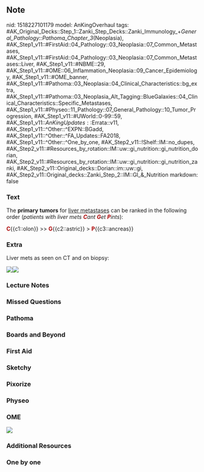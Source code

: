 ## Note
nid: 1518227101179
model: AnKingOverhaul
tags: #AK_Original_Decks::Step_1::Zanki_Step_Decks::Zanki_Immunology_+_General_Pathology::Pathoma_Chapter_3_(Neoplasia), #AK_Step1_v11::#FirstAid::04_Pathology::03_Neoplasia::07_Common_Metastases, #AK_Step1_v11::#FirstAid::04_Pathology::03_Neoplasia::07_Common_Metastases::Liver, #AK_Step1_v11::#NBME::29, #AK_Step1_v11::#OME::06_Inflammation_Neoplasia::09_Cancer_Epidemiology, #AK_Step1_v11::#OME_banner, #AK_Step1_v11::#Pathoma::03_Neoplasia::04_Clinical_Characteristics::bg_extra, #AK_Step1_v11::#Pathoma::03_Neoplasia_Alt_Tagging::BlueGalaxies::04_Clinical_Characteristics::Specific_Metastases, #AK_Step1_v11::#Physeo::11_Pathology::07_General_Pathology::10_Tumor_Progression, #AK_Step1_v11::#UWorld::0-99::59, #AK_Step1_v11::$AnKingUpdates::$Errata::v11, #AK_Step1_v11::^Other::^EXPN::BGadd, #AK_Step1_v11::^Other::^FA_Updates::FA2018, #AK_Step1_v11::^Other::^One_by_one, #AK_Step2_v11::!Shelf::IM::no_dupes, #AK_Step2_v11::#Resources_by_rotation::IM::uw::gi_nutrition::gi_nutrition_dorian, #AK_Step2_v11::#Resources_by_rotation::IM::uw::gi_nutrition::gi_nutrition_zanki, #AK_Step2_v11::Original_decks::Dorian::im::uw::gi, #AK_Step2_v11::Original_decks::Zanki_Step_2::IM::GI_&_Nutrition
markdown: false

### Text
The <b>primary</b> <b>tumors</b> for <u>liver metastases</u> can be
ranked in the following order (<i>patients with liver mets
<font color="#AA0000"><b>C</b></font>ant <b><font color=
"#AA0000">G</font></b>et <b><font color=
"#AA0000">P</font></b>ints</i>):
<div>
  <b><font color="#AA0000">C</font></b>{{c1::olon}} >>
  <b><font color="#AA0000">G</font></b>{{c2::astric}} >
  <b><font color="#AA0000">P</font></b>{{c3::ancreas}}
</div>

### Extra
Liver mets as seen on CT and on biopsy:
<div><img src="paste-307944860155905.jpg"><img src=
"paste-307957745057793.jpg"></div>

### Lecture Notes


### Missed Questions


### Pathoma


### Boards and Beyond


### First Aid


### Sketchy


### Pixorize


### Physeo


### OME
<div class="ome-widget">
  <a href="https://onlinemeded.org?ref=anki"><img src=
  "_OME_AnkiFlashcards_General_7.png"></a>
</div>

### Additional Resources


### One by one

